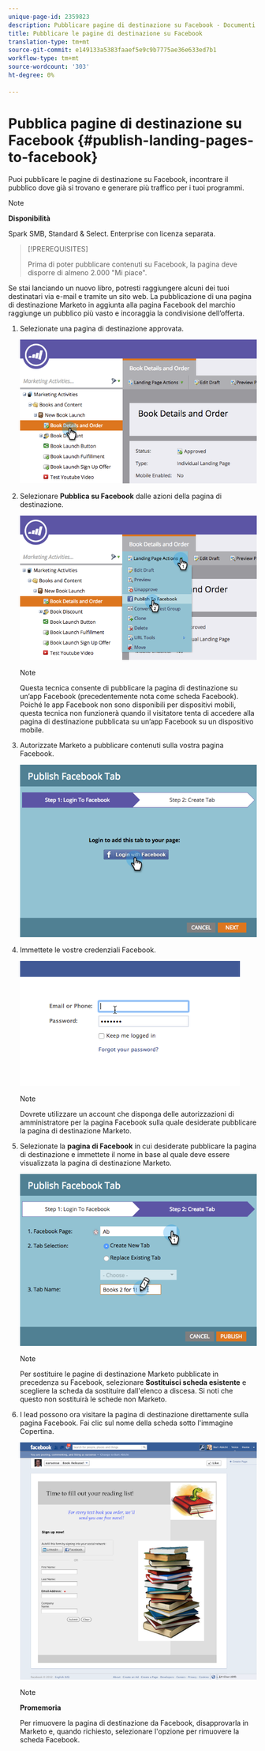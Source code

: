 ```yaml
---
unique-page-id: 2359823
description: Pubblicare pagine di destinazione su Facebook - Documenti Marketo - Documentazione prodotto
title: Pubblicare le pagine di destinazione su Facebook
translation-type: tm+mt
source-git-commit: e149133a5383faaef5e9c9b7775ae36e633ed7b1
workflow-type: tm+mt
source-wordcount: '303'
ht-degree: 0%

---
```



# Pubblica pagine di destinazione su Facebook {#publish-landing-pages-to-facebook}

Puoi pubblicare le pagine di destinazione su Facebook, incontrare il pubblico dove già si trovano e generare più traffico per i tuoi programmi.

>[!NOTE]
>
>**Disponibilità**
>
>Spark SMB, Standard &amp; Select. Enterprise con licenza separata.

>[!PREREQUISITES]
>
>Prima di poter pubblicare contenuti su Facebook, la pagina deve disporre di almeno 2.000 &quot;Mi piace&quot;.

Se stai lanciando un nuovo libro, potresti raggiungere alcuni dei tuoi destinatari via e-mail e tramite un sito web. La pubblicazione di una pagina di destinazione Marketo in aggiunta alla pagina Facebook del marchio raggiunge un pubblico più vasto e incoraggia la condivisione dell’offerta.

1. Selezionate una pagina di destinazione approvata.

   ![](assets/image2015-4-22-16-3a53-3a46.png)

1. Selezionare **Pubblica su Facebook** dalle azioni della pagina di destinazione.

   ![](assets/image2015-4-22-16-3a54-3a55.png)

   >[!NOTE]
   >
   >Questa tecnica consente di pubblicare la pagina di destinazione su un’app Facebook (precedentemente nota come scheda Facebook). Poiché le app Facebook non sono disponibili per dispositivi mobili, questa tecnica non funzionerà quando il visitatore tenta di accedere alla pagina di destinazione pubblicata su un’app Facebook su un dispositivo mobile.

1. Autorizzate Marketo a pubblicare contenuti sulla vostra pagina Facebook.

   ![](assets/image2015-4-22-18-3a27-3a14.png)

1. Immettete le vostre credenziali Facebook.

   ![](assets/image2015-4-22-18-3a29-3a57.png)

   >[!NOTE]
   >
   >Dovrete utilizzare un account che disponga delle autorizzazioni di amministratore per la pagina Facebook sulla quale desiderate pubblicare la pagina di destinazione Marketo.

1. Selezionate la **pagina di Facebook** in cui desiderate pubblicare la pagina di destinazione e immettete il nome in base al quale deve essere visualizzata la pagina di destinazione Marketo.

   ![](assets/image2015-4-22-18-3a31-3a39.png)

   >[!NOTE]
   >
   >Per sostituire le pagine di destinazione Marketo pubblicate in precedenza su Facebook, selezionare **Sostituisci scheda esistente** e scegliere la scheda da sostituire dall&#39;elenco a discesa. Si noti che questo non sostituirà le schede non Marketo.

1. I lead possono ora visitare la pagina di destinazione direttamente sulla pagina Facebook. Fai clic sul nome della scheda sotto l&#39;immagine Copertina.

   ![](assets/image2015-4-22-18-3a42-3a15.png)

   >[!NOTE]
   >
   >**Promemoria**
   >
   >
   >Per rimuovere la pagina di destinazione da Facebook, disapprovarla in Marketo e, quando richiesto, selezionare l&#39;opzione per rimuovere la scheda Facebook.

